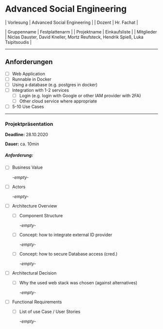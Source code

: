 # Advanced Social Engineering

| Vorlesung | Advanced Social Engineering |
| Dozent | Hr. Fachat |

| Gruppenname | Festplattenarm |
| Projektname | Einkaufsliste |
| Mitglieder | Niclas Dauster, David Kneller, Mortz Reufsteck, Hendrik Spieß, Luka Tsipitsoudis |

---

## Anforderungen

* [ ] Web Application
* [ ] Runnable in Docker
* [ ] Using a database (e.g. postgres in docker)
* [ ] Integration with 1-2 services
  * [ ] Login (e.g. login with Google or other IAM provider with 2FA)
  * [ ] Other cloud service where appropriate
* [ ] 5-10 Use Cases

---

### Projektpräsentation 

**Deadline:** 28\.10.2020

**Dauer:** ca. 10min

##### Anforderung:

* [ ] Business Value

  *\-empty-*
* [ ] Actors

  *\-empty-*
* [ ] Architecture Overview
  * [ ] Component Structure

    *\-empty-*
  * [ ] Concept: how to integrate external ID provider

    *\-empty-*
  * [ ] Concept: how to secure Database access (cred.)

    *\-empty-*
* [ ] Architectural Decision
  * [ ] Why the used web stack was chosen (against alternatives)

    *\-empty-*
* [ ] Functional Requirements
  * [ ] List of use Case / User Stories

    *\-empty-*